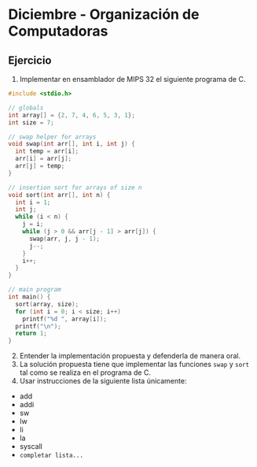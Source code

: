 # Diciembre - Organización de Computadoras

## Ejercicio

1. Implementar en ensamblador de MIPS 32 el siguiente programa de C.

```c
#include <stdio.h>

// globals
int array[] = {2, 7, 4, 6, 5, 3, 1};
int size = 7;

// swap helper for arrays
void swap(int arr[], int i, int j) {
  int temp = arr[i];
  arr[i] = arr[j];
  arr[j] = temp;
}

// insertion sort for arrays of size n
void sort(int arr[], int n) {
  int i = 1;
  int j;
  while (i < n) {
    j = i;
    while (j > 0 && arr[j - 1] > arr[j]) {
      swap(arr, j, j - 1);
      j--;
    }
    i++;
  }
}

// main program
int main() {
  sort(array, size);
  for (int i = 0; i < size; i++)
    printf("%d ", array[i]);
  printf("\n");
  return 1;
}
```
2. Entender la implementación propuesta y defenderla de manera oral.
3. La solución propuesta tiene que implementar las funciones `swap` y `sort` tal como se realiza en el programa de C.
4. Usar instrucciones de la siguiente lista únicamente:
  - add
  - addi
  - sw
  - lw
  - li
  - la
  - syscall
  - `completar lista...`

